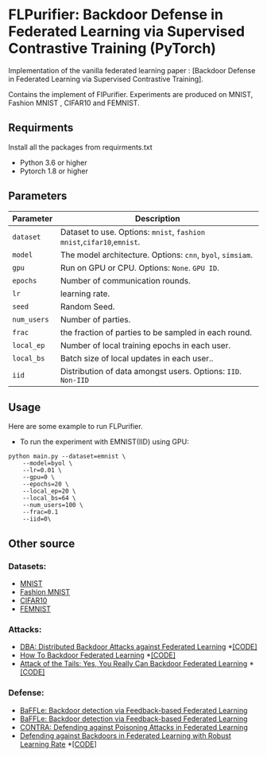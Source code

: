 # FLPurifier: Backdoor Defense in Federated Learning via Supervised Contrastive Training (PyTorch)

Implementation of the vanilla federated learning paper : [Backdoor Defense in Federated Learning via Supervised Contrastive Training].


Contains the implement of FlPurifier. Experiments are produced on MNIST, Fashion MNIST , CIFAR10 and FEMNIST. 

## Requirments
Install all the packages from requirments.txt
* Python 3.6 or higher 
* Pytorch 1.8 or higher


## Parameters

| Parameter    | Description                                                           |
|--------------|-----------------------------------------------------------------------|
| `dataset`    | Dataset to use. Options: `mnist`, `fashion mnist`,`cifar10`,`emnist`. |
| `model`      | The model architecture. Options: `cnn`, `byol`, `simsiam`.            |
| `gpu`        | Run on GPU or CPU. Options: `None`. `GPU ID`.                         |
| `epochs`     | Number of communication rounds.                                       |
| `lr`         | learning rate.                                                        |
| `seed`       | Random Seed.                                                          |
| `num_users`  | Number of parties.                                                    |
| `frac`       | the fraction of parties to be sampled in each round.                  |
| `local_ep`   | Number of local training epochs in each user.                         |
| `local_bs`   | Batch size of local updates in each user..                            |
| `iid`        | Distribution of data amongst users. Options: `IID`. `Non-IID`         |

## Usage
Here are some example to run FLPurifier.
* To run the experiment with EMNIST(IID) using GPU:
```
python main.py --dataset=emnist \
    --model=byol \
    --lr=0.01 \
    --gpu=0 \
    --epochs=20 \
    --local_ep=20 \
    --local_bs=64 \
    --num_users=100 \
    --frac=0.1
    --iid=0\

```
## Other source
### Datasets:
* [MNIST](http://yann.lecun.com/exdb/mnist/)
* [Fashion MNIST](https://github.com/zalandoresearch/fashion-mnist)
* [CIFAR10](https://www.cs.toronto.edu/kriz/cifar.html)
* [FEMNIST](https://github.com/TalwalkarLab/leaf)
### Attacks:
* [DBA: Distributed Backdoor Attacks against Federated Learning](https://openreview.net/forum?id=rkgyS0VFvr)  *[[CODE]](https://github.com/AI-secure/DBA)
* [How To Backdoor Federated Learning](https://arxiv.org/abs/1807.00459) *[[CODE]](https://github.com/ebagdasa/backdoor_federated_learning)
* [Attack of the Tails: Yes, You Really Can Backdoor Federated Learning](https://arxiv.org/abs/2007.05084) *[[CODE]](https://github.com/ksreenivasan/OOD_Federated_Learning)

### Defense:
* [BaFFLe: Backdoor detection via Feedback-based Federated Learning](https://arxiv.org/abs/2011.02167)
* [BaFFLe: Backdoor detection via Feedback-based Federated Learning](https://arxiv.org/abs/2011.02167)
* [CONTRA: Defending against Poisoning Attacks in Federated Learning](https://link.springer.com/chapter/10.1007/978-3-030-88418-5_22)
* [Defending against Backdoors in Federated Learning with Robust Learning Rate](https://ojs.aaai.org/index.php/AAAI/article/view/17118) *[[CODE]](https://github.com/TinfoilHat0/Defending-Against-Backdoors-with-Robust-Learning-Rate)
